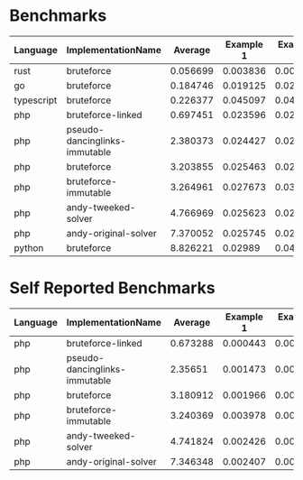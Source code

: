 # Benchmarks
|Language|ImplementationName|Average|Example 1|Example 2|Example 3|Example 4|
|---|---|---|---|---|---|---|
|rust|bruteforce|0.056699|0.003836|0.003972|0.003645|0.215345|
|go|bruteforce|0.184746|0.019125|0.020495|0.005343|0.694021|
|typescript|bruteforce|0.226377|0.045097|0.046073|0.051597|0.762742|
|php|bruteforce-linked|0.697451|0.023596|0.025254|0.026911|2.714043|
|php|pseudo-dancinglinks-immutable|2.380373|0.024427|0.027784|0.02844|9.440843|
|php|bruteforce|3.203855|0.025463|0.028007|0.032007|12.729941|
|php|bruteforce-immutable|3.264961|0.027673|0.034394|0.034363|12.963412|
|php|andy-tweeked-solver|4.766969|0.025623|0.027096|0.037154|18.978003|
|php|andy-original-solver|7.370052|0.025745|0.02747|0.040411|29.386583|
|python|bruteforce|8.826221|0.02989|0.041806|0.045659|35.187527|

# Self Reported Benchmarks
|Language|ImplementationName|Average|Example 1|Example 2|Example 3|Example 4|
|---|---|---|---|---|---|---|
|php|bruteforce-linked|0.673288|0.000443|0.00211|0.001573|2.689027|
|php|pseudo-dancinglinks-immutable|2.35651|0.001473|0.004769|0.005532|9.414267|
|php|bruteforce|3.180912|0.001966|0.006368|0.008758|12.706555|
|php|bruteforce-immutable|3.240369|0.003978|0.007505|0.008946|12.941048|
|php|andy-tweeked-solver|4.741824|0.002426|0.002893|0.014295|18.947681|
|php|andy-original-solver|7.346348|0.002407|0.004228|0.018117|29.360638|
